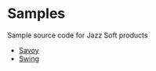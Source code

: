 # Samples
Sample source code for Jazz Soft products

- [Savoy](https://github.com/JazzSoft/Samples/tree/master/Savoy)
- [Swing](https://github.com/JazzSoft/Samples/tree/master/Swing)
